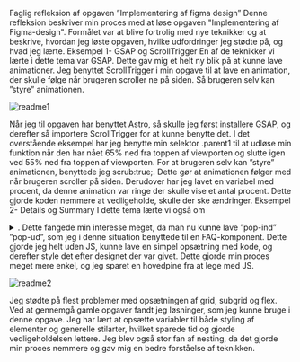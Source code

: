 Faglig refleksion af opgaven ”Implementering af figma design”
Denne refleksion beskriver min proces med at løse opgaven "Implementering af Figma-design". Formålet var at blive fortrolig med nye teknikker og at beskrive, hvordan jeg løste opgaven, hvilke udfordringer jeg stødte på, og hvad jeg lærte.
Eksempel 1- GSAP og ScrollTrigger
En af de teknikker vi lærte i dette tema var GSAP. Dette gav mig et helt ny blik på at kunne lave animationer. Jeg benyttet ScrollTrigger i min opgave til at lave en animation, der skulle følge når brugeren scroller ne på siden. Så brugeren selv kan ”styre” animationen. 

![readme1](https://github.com/user-attachments/assets/5f0704ad-271e-49a4-95c4-d31c64c7c0f2)


Når jeg til opgaven har benyttet Astro, så skulle jeg først installere GSAP, og derefter så importere ScrollTrigger for at kunne benytte det. I det overstående eksempel har jeg benytte min selektor .parent1 til at udløse min funktion når den har nået 65% ned fra toppen af viewporten og slutte igen ved 55% ned fra toppen af viewporten. For at brugeren selv kan ”styre” animationen, benyttede jeg scrub:true;. Dette gør at animationen følger med når brugeren scroller på siden.  Derudover har jeg lavet en variabel med procent, da denne animation var ringe der skulle vise et antal procent. Dette gjorde koden nemmere at vedligeholde, skulle der ske ændringer. 
Eksempel 2- Details og Summary
I dette tema lærte vi også om <details> og <summary>. Dette fangede min interesse meget, da man nu kunne lave ”pop-ind” ”pop-ud”, som jeg i denne situation benyttede til en FAQ-komponent. Dette gjorde jeg helt uden JS, kunne lave en simpel opsætning med kode, og derefter style det efter designet der var givet. Dette gjorde min proces meget mere enkel, og jeg sparet en hovedpine fra at lege med JS. 


![readme2](https://github.com/user-attachments/assets/04f7fa74-8518-4430-899e-ab66bbdb5358)

Jeg stødte på flest problemer med opsætningen af grid, subgrid og flex. Ved at gennemgå gamle opgaver fandt jeg løsninger, som jeg kunne bruge i denne opgave. Jeg har lært at opsætte variabler til både styling af elementer og generelle stilarter, hvilket sparede tid og gjorde vedligeholdelsen lettere. Jeg blev også stor fan af nesting, da det gjorde min proces nemmere og gav mig en bedre forståelse af teknikken.
